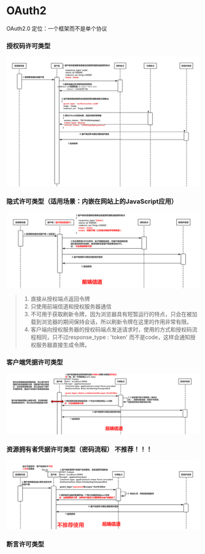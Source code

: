 # OAuth2
OAuth2.0 定位：一个框架而不是单个协议  

### 授权码许可类型  
![授权码许可类型图](https://github.com/momokanni/OAuth2/blob/master/images/%E6%8E%88%E6%9D%83%E7%A0%81%E8%AE%B8%E5%8F%AF%E7%B1%BB%E5%9E%8B.png)   

### 隐式许可类型（适用场景：内嵌在网站上的JavaScript应用）  
![隐式许可类型](https://github.com/momokanni/OAuth2/blob/master/images/%E9%9A%90%E5%BC%8F%E8%AE%B8%E5%8F%AF%E7%B1%BB%E5%9E%8B%20(1).jpg)  
>1. 直接从授权端点返回令牌  
>2. 只使用前端信道和授权服务器通信  
>3. 不可用于获取刷新令牌，因为浏览器具有短暂运行的特点，只会在被加载到浏览器的期间保持会话，所以刷新令牌在这里的作用非常有限。  
>4. 客户端向授权服务器的授权码端点发送请求时，使用的方式和授权码流程相同，只不过response_type : 'token' 而不是code，这样会通知授权服务器直接生成令牌。  

### 客户端凭据许可类型  
![客户端凭据许可类型](https://github.com/momokanni/OAuth2/blob/master/images/%E5%AE%A2%E6%88%B7%E7%AB%AF%E5%87%AD%E6%8D%AE%E8%AE%B8%E5%8F%AF%E7%B1%BB%E5%9E%8B.jpg)  

### 资源拥有者凭据许可类型（密码流程） 不推荐！！！   
![资源拥有者凭据许可类型](https://github.com/momokanni/OAuth2/blob/master/images/%E8%B5%84%E6%BA%90%E6%8B%A5%E6%9C%89%E8%80%85%E5%87%AD%E6%8D%AE%E8%AE%B8%E5%8F%AF%E7%B1%BB%E5%9E%8B.jpg)  

### 断言许可类型  



